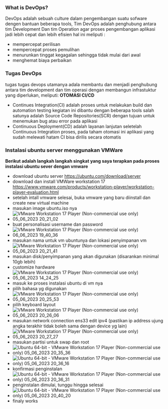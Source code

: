 ### What is DevOps? 
DevOps adalah sebuah culture dalam pengembangan suatu sofware dengen bantuan beberapa tools, Tim DevOps adalah penghubung antara tim Development Dan tim Operation agar proses pengembangan aplikasi jadi lebih cepat dan lebih efisien hal ini meliputi :
-   mempercepat perilisan
-   mempercepat proses pemulihan
-   menurunkan tinggat kegagalan sehingga tidak mulai dari awal
-   menghemat biaya perbaikan

### Tugas DevOps
tugas tugas devops utamanya adala membantu dan menjadi penghubung antara tim development dan tim operasi dengan membangun infrastuktur yang diperlukan, meliputi:
**OTOMASI CI/CD**
-   Continues Integration(CI) adalah proses untuk melakukan build dan automation testing kegiatan ini dibantu dengan beberapa
    tools salah satunya adalah Source Code Repositories(SCR) dengan tujuan untuk menemukan bug atau error pada aplikasi
-   Continuous Deployment(CD) adalah layanan lanjutan seletelah Continuous Integration proses, pada taham otomasi ini aplikasi
    yang sudah melewati hatam CI bisa dirilis secara otomatis

### Instalasi ubuntu server menggunakan VMWare
**Berikut adalah langkah langkah singkat yang saya terapkan pada proses instalasi ubuntu sever dengan vmware**
- download ubuntu server https://ubuntu.com/download/server
- download dan install VMWare workstation 17 https://www.vmware.com/products/workstation-player/workstation-player-evaluation.html
- setelah intall vmware selesai, buka vmware yang baru diinstall dan create new virtual machine
- masukan image ubuntu.iso nya
- ![VMware Workstation 17 Player (Non-commercial use only) 05_06_2023 20_21_02](https://github.com/galantixa/devops17-dumbways-galantixa/assets/92994294/da6f5e41-d551-4304-8db7-6df5eaff1c18)
- buat personalisasi username dan password
- ![VMware Workstation 17 Player (Non-commercial use only) 06_06_2023 19_40_36](https://github.com/galantixa/devops17-dumbways-galantixa/assets/92994294/75461f09-ab5d-459a-9576-279f0003fb8a)
- masukan nama untuk vm ubuntunya dan lokasi penyimpanan vm
- ![VMware Workstation 17 Player (Non-commercial use only) 05_06_2023 20_21_41](https://github.com/galantixa/devops17-dumbways-galantixa/assets/92994294/4aafb39b-e1c9-4539-9713-f7750d0a3d43)
- masukan disk/penyimpanan yang akan digunakan (disarankan minimal 10gb lebih)
- customize hardware
- ![VMware Workstation 17 Player (Non-commercial use only) 05_06_2023 14_24_25](https://github.com/galantixa/devops17-dumbways-galantixa/assets/92994294/61dc1504-27e9-4a46-8f23-b8f41f0c8665)
- masuk ke proses instalasi ubuntu di vm nya
- pilih bahasa yg digunakan
- ![VMware Workstation 17 Player (Non-commercial use only) 05_06_2023 20_25_53](https://github.com/galantixa/devops17-dumbways-galantixa/assets/92994294/0c443d1d-023b-491c-ae4f-5133dd7db2de)
- pilih keyboard layout
- ![VMware Workstation 17 Player (Non-commercial use only) 05_06_2023 20_26_06](https://github.com/galantixa/devops17-dumbways-galantixa/assets/92994294/cd9a3d74-f32a-46ed-bfcf-a056e0709009)
- masukan network connection ens33 edit ipv4 (pastikan ip address ujung angka terakhir tidak boleh sama dengan device yg lain)
- ![VMware Workstation 17 Player (Non-commercial use only) 05_06_2023 20_27_27](https://github.com/galantixa/devops17-dumbways-galantixa/assets/92994294/4a2f152b-03d5-4d78-ae09-a684cab15b34)
- masukan partisi untuk swap dan root
- ![Ubuntu 64-bit - VMware Workstation 17 Player (Non-commercial use only) 05_06_2023 20_35_36](https://github.com/galantixa/devops17-dumbways-galantixa/assets/92994294/ffd453d2-0a61-423d-b620-a9ea78f5ab5d)
- ![Ubuntu 64-bit - VMware Workstation 17 Player (Non-commercial use only) 05_06_2023 20_36_16](https://github.com/galantixa/devops17-dumbways-galantixa/assets/92994294/27117581-0b79-453a-bbeb-eb4fb2125113)
- konfirmasi penginstalan 
- ![Ubuntu 64-bit - VMware Workstation 17 Player (Non-commercial use only) 05_06_2023 20_36_31](https://github.com/galantixa/devops17-dumbways-galantixa/assets/92994294/7257e003-7df6-44e4-9710-0f0d21a2c386)
- penginstalan dimulai, tunggu hingga selesai
- ![Ubuntu 64-bit - VMware Workstation 17 Player (Non-commercial use only) 05_06_2023 20_40_20](https://github.com/galantixa/devops17-dumbways-galantixa/assets/92994294/591578b1-cc39-47ed-9139-e312398ee1b9)
- finaly works

